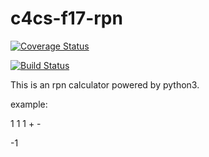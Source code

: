 # c4cs-f17-rpn
[![Coverage Status](https://coveralls.io/repos/github/qiaotianyu/c4cs-f17-rpn/badge.svg?branch=master)](https://coveralls.io/github/qiaotianyu/c4cs-f17-rpn?branch=master)

[![Build Status](https://travis-ci.org/qiaotianyu/c4cs-f17-rpn.svg?branch=master)](https://travis-ci.org/qiaotianyu/c4cs-f17-rpn)

This is an rpn calculator powered by python3.

example:

1 1 1 + -
 
-1


